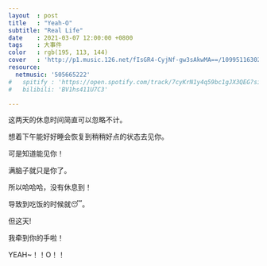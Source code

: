 ```yaml
---
layout  : post
title   : "Yeah-O"
subtitle: "Real Life"
date    : 2021-03-07 12:00:00 +0800
tags    : 大事件
color   : rgb(195, 113, 144)
cover   : 'http://p1.music.126.net/fIsGR4-CyjNf-gw3sAkwMA==/109951163023875852.jpg'
resource:
  netmusic: '505665222'
#   spitify : 'https://open.spotify.com/track/7cyKrN1y4q59bc1gJX3QEG?si=fdfe4a5f8ad345f7'
#   bilibili: 'BV1hs411U7C3'

---
```


这两天的休息时间简直可以忽略不计。

想着下午能好好睡会恢复到稍稍好点的状态去见你。

可是知道能见你！

满脑子就只是你了。

所以哈哈哈，没有休息到！

导致到吃饭的时候就😴。

但这天!

我牵到你的手啦！

YEAH~！！O！！
